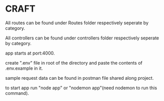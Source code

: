 # CRAFT

All routes can be found under Routes folder respectively seperate by category.

All controllers can be found under controllers folder respectively seperate by category.

app starts at port:4000.

create ".env" file in root of the directory and paste the contents of .env.example in it.

sample request data can be found in postman file shared along project.

to start app run "node app" or "nodemon app"(need nodemon to run this command).
